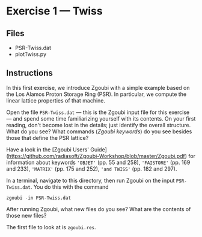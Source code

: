 # Exercise 1 — Twiss

## Files

* PSR-Twiss.dat
* plotTwiss.py

## Instructions

In this first exercise, we introduce Zgoubi with a simple example based
on the Los Alamos Proton Storage Ring (PSR). In particular, we compute
the linear lattice properties of that machine.

Open the file `PSR-Twiss.dat` — this is the Zgoubi input file for this
exercise — and spend some time familiarizing yourself with its contents.
On your first reading, don't become lost in the details; just identify
the overall structure. What do you see? What commands (_Zgoubi keywords_)
do you see besides those that define the PSR lattice?

Have a look in the [Zgoubi Users' Guide]
(https://github.com/radiasoft/Zgoubi-Workshop/blob/master/Zgoubi.pdf)
for information about keywords
`'OBJET'` (pp. 55 and 258),
`'FAISTORE'` (pp. 169 and 233),
`'MATRIX'` (pp. 175 and 252),
`'and TWISS'` (pp. 182 and 297).

In a terminal, navigate to this directory, then run Zgoubi on the input
`PSR-Twiss.dat`. You do this with the command
```
zgoubi -in PSR-Twiss.dat
```
After running Zgoubi, what new files do you see? What are the contents of
those new files?

The first file to look at is `zgoubi.res`.